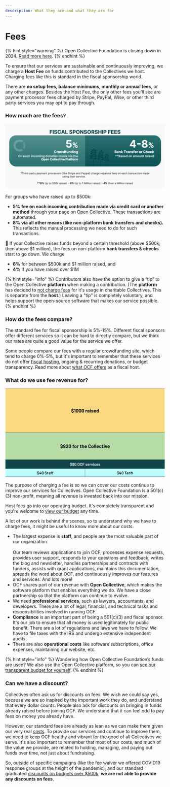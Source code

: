 ```yaml
---
description: What they are and what they are for
---
```


# Fees

{% hint style="warning" %}
Open Collective Foundation is closing down in 2024. [Read more here](../dissolution-faq-and-plan.md).
{% endhint %}

To ensure that our services are sustainable and continuously improving, we charge a **Host Fee** on funds contributed to the Collectives we host. Charging fees like this is standard in the fiscal sponsorship world.

There are **no setup fees, balance minimums, monthly or annual fees**, or any other charges. Besides the Host Fee, the only other fees you'll see are payment processor fees charged by Stripe, PayPal, Wise, or other third party services you may opt to pay through.

### How much are the fees?

![](../.gitbook/assets/OCFfees.png)

For groups who have raised up to $500k:

* **5%** **fee on each incoming contribution made via credit card or another method** through your page on Open Collective. These transactions are automated.
* **8% via all other means (like non-platform bank transfers and checks).** This reflects the manual processing we need to do for such transactions.

:seedling: If your Collective raises funds beyond a certain threshold (above $500k; then above $1 million), the fees on non-platform **bank transfers & checks** start to go down. We charge

* **6%** for between $500k and $1 million raised, and
* **4%** if you have raised over $1M

{% hint style="info" %}
Contributors also have the option to give a “tip” to the Open Collective **platform** when making a contribution. (The **platform** has decided to [not charge fees](https://blog.opencollective.com/open-collective-platform-is-moving-on-to-0-fees-for-charitable-collectives/) for it's usage in charitable Collectives. This is separate from the **host**.) Leaving a "tip" is completely voluntary, and helps support the open-source software that makes our service possible.
{% endhint %}

### How do the fees compare?

The standard fee for fiscal sponsorship is 5%-15%. Different fiscal sponsors offer different services so it can be hard to directly compare, but we think our rates are quite a good value for the service we offer.

Some people compare our fees with a regular crowdfunding site, which tend to charge 0%-5%, but it's important to remember that these services do not offer [fiscal hosting](broken-reference), ongoing & recurring donations, or budget transparency. Read more about [what OCF offers](broken-reference) as a fiscal host.

### What do we use fee revenue for?

![A Visual Representation of How We Use Fee Split](<../.gitbook/assets/Screen Shot 2022-07-11 at 8.56.12 AM.png>)

The purpose of charging a fee is so we can cover our costs continue to improve our services for Collectives. Open Collective Foundation is a 501(c)(3) non-profit, meaning all revenue is invested back into our mission.

Host fees go into our operating budget. It's completely transparent and you're welcome to [view our budget](https://opencollective.com/foundation#category-BUDGET) any time.

A lot of our work is behind the scenes, so to understand why we have to charge fees, it might be useful to know more about our costs.

* The largest expense is **staff**, and people are the most valuable part of our organization.\
  \
  Our team reviews applications to join OCF, processes expense requests, provides user support, responds to your questions and feedback, writes the blog and newsletter, handles partnerships and contracts with funders, assists with grant applications, maintains this documentation, spreads the word about OCF, and continuously improves our features and services. And lots more!
* OCF shares part of our revenue with **Open Collective**, which makes the software platform that enables everything we do. We have a close partnership so that the platform can continue to evolve.
* We need **professional services**, such as lawyers, accountants, and developers. There are a lot of legal, financial, and technical tasks and responsibilities involved in running OCF.
* **Compliance** is an important part of being a 501(c)(3) and fiscal sponsor. It's our job to ensure that all money is used legitimately for public benefit. There are a lot of regulations and laws we have to follow. We have to file taxes with the IRS and undergo extensive independent audits.
* There are also **operational costs** like software subscriptions, office expenses, maintaining our website, etc.

{% hint style="info" %}
Wondering how Open Collective Foundation’s funds are used? We also use the Open Collective platform, so you can [see our transparent budget for yourself](https://opencollective.com/foundation#category-BUDGET).
{% endhint %}

### Can we have a discount?

Collectives often ask us for discounts on fees. We wish we could say yes, because we are so inspired by the important work they do, and understand that every dollar counts. People also ask for discounts on bringing in funds already raised before joining OCF. We understand that it can feel odd to pay fees on money you already have.

However, our standard fees are already as lean as we can make them given our very real [costs](fees.md#what-do-we-use-fee-revenue-for). To provide our services and continue to improve them, we need to keep OCF healthy and vibrant for the good of all Collectives we serve. It's also important to remember that most of our costs, and much of the value we provide, are related to holding, managing, and paying out funds over time, not just about fundraising.

So, outside of specific campaigns (like the fee waiver we offered COVID19 response groups at the height of the pandemic), and our standard graduated [discounts on budgets over $500k](fees.md#how-much-are-the-fees), **we are not able to provide any discounts on fees**.
